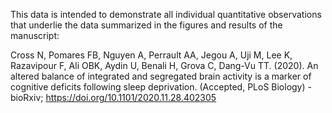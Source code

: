 This data is intended to demonstrate all individual quantitative observations that underlie the data summarized in the figures and results of the manuscript:

Cross N, Pomares FB, Nguyen A, Perrault AA, Jegou A, Uji M, Lee K, Razavipour F, Ali OBK, Aydin U, Benali H, Grova C, Dang-Vu TT. (2020). An altered balance of integrated and segregated brain activity is a marker of cognitive deficits following sleep deprivation. (Accepted, PLoS Biology) - bioRxiv; https://doi.org/10.1101/2020.11.28.402305
